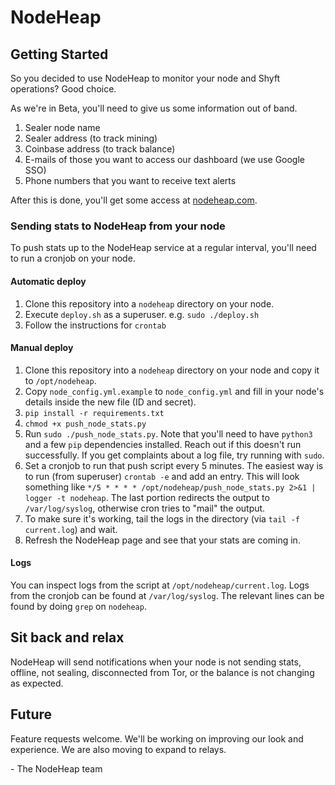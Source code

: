 # NodeHeap

## Getting Started

So you decided to use NodeHeap to monitor your node and Shyft operations? Good choice.

As we're in Beta, you'll need to give us some information out of band.
1) Sealer node name
2) Sealer address (to track mining)
3) Coinbase address (to track balance)
4) E-mails of those you want to access our dashboard (we use Google SSO)
5) Phone numbers that you want to receive text alerts

After this is done, you'll get some access at [nodeheap.com](https://www.nodeheap.com/).

### Sending stats to NodeHeap from your node

To push stats up to the NodeHeap service at a regular interval, you'll need to run a cronjob on your node.

#### Automatic deploy

1) Clone this repository into a `nodeheap` directory on your node. 
2) Execute `deploy.sh` as a superuser. e.g. `sudo ./deploy.sh` 
3) Follow the instructions for `crontab`


#### Manual deploy
1) Clone this repository into a `nodeheap` directory on your node and copy it to `/opt/nodeheap`.
2) Copy `node_config.yml.example` to `node_config.yml` and fill in your node's details inside the new file (ID and secret).
3) `pip install -r requirements.txt`
4) `chmod +x push_node_stats.py`
5) Run `sudo ./push_node_stats.py`. Note that you'll need to have `python3` and a few `pip` dependencies installed. Reach out if this doesn't run successfully. If you get complaints about a log file, try running with `sudo`.
6) Set a cronjob to run that push script every 5 minutes. The easiest way is to run (from superuser) `crontab -e` and add an entry. This will look something like `*/5 * * * * /opt/nodeheap/push_node_stats.py 2>&1 | logger -t nodeheap`. The last portion redirects the output to `/var/log/syslog`, otherwise cron tries to "mail" the output.
7) To make sure it's working, tail the logs in the directory (via `tail -f current.log`) and wait.
8) Refresh the NodeHeap page and see that your stats are coming in.

#### Logs

You can inspect logs from the script at `/opt/nodeheap/current.log`. Logs from the cronjob can be found at `/var/log/syslog`. The relevant lines can be found by doing `grep` on `nodeheap`.

## Sit back and relax

NodeHeap will send notifications when your node is not sending stats, offline, not sealing, disconnected from Tor, or the balance is not changing as expected.

## Future

Feature requests welcome. We'll be working on improving our look and experience. We are also moving to expand to relays.


\- The NodeHeap team
